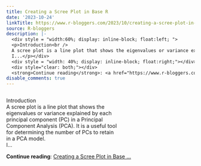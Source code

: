 ```yaml
---
title: Creating a Scree Plot in Base R
date: '2023-10-24'
linkTitle: https://www.r-bloggers.com/2023/10/creating-a-scree-plot-in-base-r/
source: R-bloggers
description: |-
  <div style = "width:60%; display: inline-block; float:left; ">
  <p>Introduction<br />
  A scree plot is a line plot that shows the eigenvalues or variance explained by each principal component (PC) in a Principal Component Analysis (PCA). It is a useful tool for determining the number of PCs to retain in a PCA model.<br />
  I...</p></div>
  <div style = "width: 40%; display: inline-block; float:right;"></div>
  <div style="clear: both;"></div>
  <strong>Continue reading</strong>: <a href="https://www.r-bloggers.com/2023/10/creating-a-scree-plot-in-base-r/">Creating a Scree Plot in Base ...
disable_comments: true
---
```

<div style = "width:60%; display: inline-block; float:left; ">
<p>Introduction<br />
A scree plot is a line plot that shows the eigenvalues or variance explained by each principal component (PC) in a Principal Component Analysis (PCA). It is a useful tool for determining the number of PCs to retain in a PCA model.<br />
I...</p></div>
<div style = "width: 40%; display: inline-block; float:right;"></div>
<div style="clear: both;"></div>
<strong>Continue reading</strong>: <a href="https://www.r-bloggers.com/2023/10/creating-a-scree-plot-in-base-r/">Creating a Scree Plot in Base ...